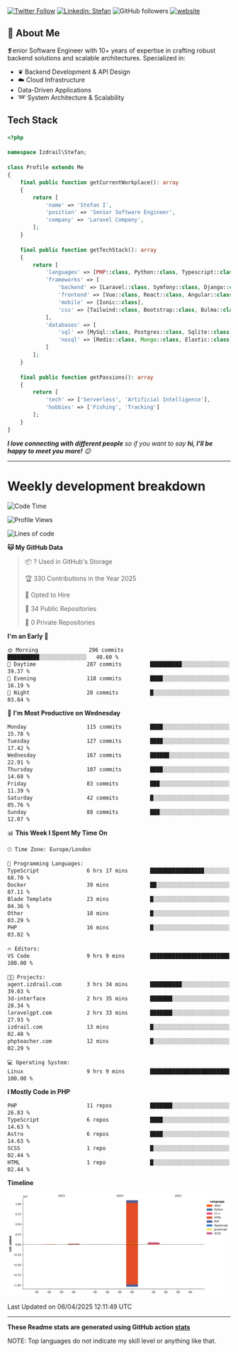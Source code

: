 [![Twitter Follow](https://img.shields.io/twitter/follow/thephpteacher?label=Follow)](https://twitter.com/intent/follow?screen_name=thephpteacher)
[![Linkedin: Stefan](https://img.shields.io/badge/izdrail-blue?style=flat-square&logo=Linkedin&logoColor=white&link=https://www.linkedin.com/in/izdrail/)](https://www.linkedin.com/in/izdrail/)
![GitHub followers](https://img.shields.io/github/followers/izdrail?label=Follow&style=social)
[![website](https://img.shields.io/badge/Website-46a2f1.svg?&style=flat-square&logo=Google-Chrome&logoColor=white&link=https://izdrail.com/)](https://izdrail.com/)

## 🚀 About Me
❡enior Software Engineer with 10+ years of expertise in crafting robust backend solutions and scalable architectures. 
Specialized in:

- ❦ Backend Development & API Design
- ☁️ Cloud Infrastructure
-  Data-Driven Applications
- ➿ System Architecture & Scalability

## Tech Stack

```php
<?php

namespace Izdrail\Stefan;

class Profile extends Me
{
    final public function getCurrentWorkplace(): array
    {
        return [
            'name' => 'Stefan I',
            'position' => 'Senior Software Engineer',
            'company' => 'Laravel Company',
        ];
    }
    
    final public function getTechStack(): array
    {
        return [
            'languages' => [PHP::class, Python::class, Typescript::class],
            'frameworks' => [
                'backend' => [Laravel::class, Symfony::class, Django::class, FastApi::class],
                'frontend' => [Vue::class, React::class, Angular::class],
                'mobile' => [Ionic::class],
                'css' => [Tailwind::class, Bootstrap::class, Bulma::class]
            ],
            'databases' => [
                'sql' => [MySql::class, Postgres::class, Sqlite::class],
                'nosql' => [Redis::class, Mongo::class, Elastic::class]
            ]
        ];
    }

    final public function getPassions(): array
    {
        return [
            'tech' => ['Serverless', 'Artificial Intelligence'],
            'hobbies' => ['Fishing', 'Tracking']
        ];
    }
}
```
 <em><b>I love connecting with different people</b> so if you want to say <b>hi, I'll be happy to meet you more!</b> 😊</em>


---
# Weekly development breakdown
<!--START_SECTION:waka-->
![Code Time](http://img.shields.io/badge/Code%20Time-1%2C200%20hrs%2035%20mins-blue)

![Profile Views](http://img.shields.io/badge/Profile%20Views-0-blue)

![Lines of code](https://img.shields.io/badge/From%20Hello%20World%20I%27ve%20Written-11.7%20million%20lines%20of%20code-blue)

**🐱 My GitHub Data** 

> 📦 ? Used in GitHub's Storage 
 > 
> 🏆 330 Contributions in the Year 2025
 > 
> 💼 Opted to Hire
 > 
> 📜 34 Public Repositories 
 > 
> 🔑 0 Private Repositories 
 > 
**I'm an Early 🐤** 

```text
🌞 Morning                296 commits         ██████████░░░░░░░░░░░░░░░   40.60 % 
🌆 Daytime                287 commits         ██████████░░░░░░░░░░░░░░░   39.37 % 
🌃 Evening                118 commits         ████░░░░░░░░░░░░░░░░░░░░░   16.19 % 
🌙 Night                  28 commits          █░░░░░░░░░░░░░░░░░░░░░░░░   03.84 % 
```
📅 **I'm Most Productive on Wednesday** 

```text
Monday                   115 commits         ████░░░░░░░░░░░░░░░░░░░░░   15.78 % 
Tuesday                  127 commits         ████░░░░░░░░░░░░░░░░░░░░░   17.42 % 
Wednesday                167 commits         ██████░░░░░░░░░░░░░░░░░░░   22.91 % 
Thursday                 107 commits         ████░░░░░░░░░░░░░░░░░░░░░   14.68 % 
Friday                   83 commits          ███░░░░░░░░░░░░░░░░░░░░░░   11.39 % 
Saturday                 42 commits          █░░░░░░░░░░░░░░░░░░░░░░░░   05.76 % 
Sunday                   88 commits          ███░░░░░░░░░░░░░░░░░░░░░░   12.07 % 
```


📊 **This Week I Spent My Time On** 

```text
🕑︎ Time Zone: Europe/London

💬 Programming Languages: 
TypeScript               6 hrs 17 mins       █████████████████░░░░░░░░   68.70 % 
Docker                   39 mins             ██░░░░░░░░░░░░░░░░░░░░░░░   07.11 % 
Blade Template           23 mins             █░░░░░░░░░░░░░░░░░░░░░░░░   04.36 % 
Other                    18 mins             █░░░░░░░░░░░░░░░░░░░░░░░░   03.29 % 
PHP                      16 mins             █░░░░░░░░░░░░░░░░░░░░░░░░   03.02 % 

🔥 Editors: 
VS Code                  9 hrs 9 mins        █████████████████████████   100.00 % 

🐱‍💻 Projects: 
agent.izdrail.com        3 hrs 34 mins       ██████████░░░░░░░░░░░░░░░   39.03 % 
3d-interface             2 hrs 35 mins       ███████░░░░░░░░░░░░░░░░░░   28.34 % 
laravelgpt.com           2 hrs 33 mins       ███████░░░░░░░░░░░░░░░░░░   27.93 % 
izdrail.com              13 mins             █░░░░░░░░░░░░░░░░░░░░░░░░   02.40 % 
phpteacher.com           12 mins             █░░░░░░░░░░░░░░░░░░░░░░░░   02.29 % 

💻 Operating System: 
Linux                    9 hrs 9 mins        █████████████████████████   100.00 % 
```

**I Mostly Code in PHP** 

```text
PHP                      11 repos            ███████░░░░░░░░░░░░░░░░░░   26.83 % 
TypeScript               6 repos             ████░░░░░░░░░░░░░░░░░░░░░   14.63 % 
Astro                    6 repos             ████░░░░░░░░░░░░░░░░░░░░░   14.63 % 
SCSS                     1 repo              █░░░░░░░░░░░░░░░░░░░░░░░░   02.44 % 
HTML                     1 repo              █░░░░░░░░░░░░░░░░░░░░░░░░   02.44 % 
```



**Timeline**

![Lines of Code chart](https://raw.githubusercontent.com/izdrail/izdrail/master/assets/bar_graph.png)


 Last Updated on 06/04/2025 12:11:49 UTC
<!--END_SECTION:waka-->

---


**These Readme stats are generated using GitHub action [stats](https://github.com/izdrail/stats)**

NOTE: Top languages do not indicate my skill level or anything like that. 
